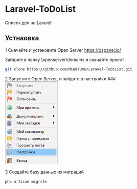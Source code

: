 # Laravel-ToDoList
Список дел на Laravel

## Устнаовка
1 Скачайте и установите Open Server
https://ospanel.io/

Зайдипе в папку \openserver\domains и скачайте проект
```bash
git clone https://github.com/MindYume/Laravel-ToDoList.git
```
2 Запустите Open Server, и зайдите в настройки
###![](images/settings.png)

3 Создайте базу данных из миграций
```bash 
php artisan migrate
```
